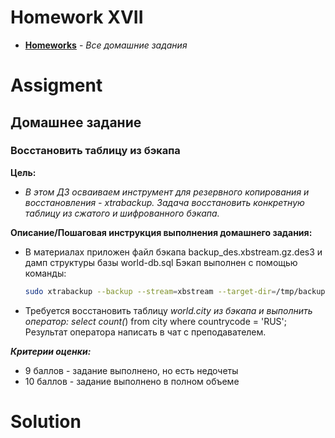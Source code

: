 # Homework XVII
* **[Homeworks](/README.md)** - *Все домашние задания*
# Assigment
## Домашнее задание
### Восстановить таблицу из бэкапа

**Цель:**<br>
* *В этом ДЗ осваиваем инструмент для резервного копирования и восстановления - xtrabackup. Задача восстановить конкретную таблицу из сжатого и шифрованного бэкапа.*

**Описание/Пошаговая инструкция выполнения домашнего задания:**

* В материалах приложен файл бэкапа backup_des.xbstream.gz.des3 и дамп структуры базы world-db.sql
Бэкап выполнен с помощью команды:
   ```bash
   sudo xtrabackup --backup --stream=xbstream --target-dir=/tmp/backups/xtrabackup/stream| gzip - | openssl des3 -salt -k "password" \ stream/backup_des.xbstream.gz.des3
   ```
* Требуется восстановить таблицу *world.city из бэкапа и выполнить оператор: select count(*) from city where countrycode = 'RUS'; Результат оператора написать в чат с преподавателем.

***Критерии оценки:***
* 9 баллов - задание выполнено, но есть недочеты
* 10 баллов - задание выполнено в полном объеме

[//]: # (# Assessment)
[//]: # (![image]&#40;https://user-images.githubusercontent.com/37443340/227890091-022abddf-40b5-4b30-9026-981c53cc046d.png&#41;)
# Solution
